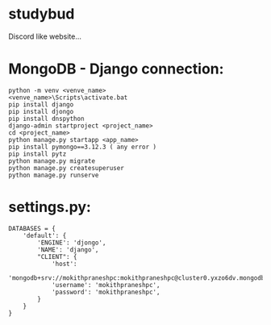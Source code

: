 # studybud
Discord like website...

# MongoDB - Django connection:

    python -m venv <venve_name>
    <venve_name>\Scripts\activate.bat
    pip install django
    pip install djongo
    pip install dnspython
    django-admin startproject <project_name>
    cd <project_name>
    python manage.py startapp <app_name>
    pip install pymongo==3.12.3 ( any error )
    pip install pytz
    python manage.py migrate
    python manage.py createsuperuser
    python manage.py runserve

# settings.py:

    DATABASES = {
        'default': {
            'ENGINE': 'djongo',
            'NAME': 'django',
            "CLIENT": {
                'host':
                'mongodb+srv://mokithpraneshpc:mokithpraneshpc@cluster0.yxzo6dv.mongodb.net/',
                'username': 'mokithpraneshpc',
                'password': 'mokithpraneshpc',
            }
        }
    }
